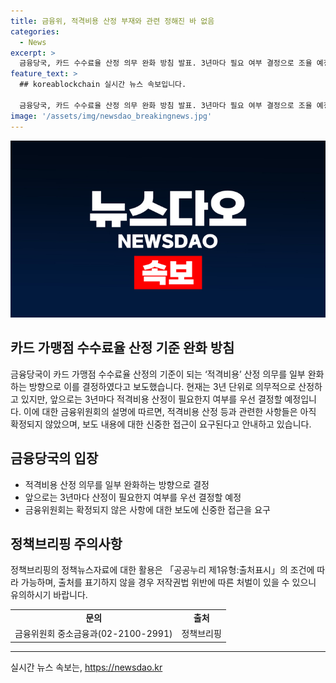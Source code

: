 ```yaml
---
title: 금융위, 적격비용 산정 부재와 관련 정해진 바 없음
categories:
  - News
excerpt: >
  금융당국, 카드 수수료율 산정 의무 완화 방침 발표. 3년마다 필요 여부 결정으로 조율 예정. 금융위, 정확한 확정 없다 주의 당부.
feature_text: >
  ## koreablockchain 실시간 뉴스 속보입니다.

  금융당국, 카드 수수료율 산정 의무 완화 방침 발표. 3년마다 필요 여부 결정으로 조율 예정. 금융위, 정확한 확정 없다 주의 당부.
image: '/assets/img/newsdao_breakingnews.jpg'
---
```


<p><img src="/assets/img/newsdao_breakingnews.jpg" alt="koreablockchain 속보" /></p>

<h2 data-ke-size="size26">카드 가맹점 수수료율 산정 기준 완화 방침</h2>

<p data-ke-size="size16">금융당국이 카드 가맹점 수수료율 산정의 기준이 되는 ‘적격비용’ 산정 의무를 일부 완화하는 방향으로 이를 결정하였다고 보도했습니다. 현재는 3년 단위로 의무적으로 산정하고 있지만, 앞으로는 3년마다 적격비용 산정이 필요한지 여부를 우선 결정할 예정입니다. 이에 대한 금융위원회의 설명에 따르면, 적격비용 산정 등과 관련한 사항들은 아직 확정되지 않았으며, 보도 내용에 대한 신중한 접근이 요구된다고 안내하고 있습니다.</p>

<h2 data-ke-size="size26">금융당국의 입장</h2>

<ul>
    <li>적격비용 산정 의무를 일부 완화하는 방향으로 결정</li>
    <li>앞으로는 3년마다 산정이 필요한지 여부를 우선 결정할 예정</li>
    <li>금융위원회는 확정되지 않은 사항에 대한 보도에 신중한 접근을 요구</li>
</ul>

<h2 data-ke-size="size26">정책브리핑 주의사항</h2>

<p data-ke-size="size16">정책브리핑의 정책뉴스자료에 대한 활용은 「공공누리 제1유형:출처표시」의 조건에 따라 가능하며, 출처를 표기하지 않을 경우 저작권법 위반에 따른 처벌이 있을 수 있으니 유의하시기 바랍니다.</p>

<table>
    <tr>
        <td style="text-align: center; height: 17px;"><b>문의</b></td>
        <td style="text-align: center; height: 17px;"><b>출처</b></td>
    </tr>
    <tr>
        <td style="text-align: center; height: 17px;">금융위원회 중소금융과(02-2100-2991)</td>
        <td style="text-align: center; height: 17px;">정책브리핑 </td>
    </tr>
</table>

<hr>
실시간 뉴스 속보는, <a href="https://newsdao.kr" rel="dofollow">https://newsdao.kr</a>


